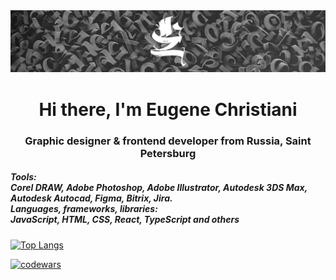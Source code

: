 
<center><img src="https://github.com/cra3e/cra3e/blob/main/assets/header.jpg"/></center>

<h1 align="center">Hi there, I'm Eugene Christiani</h1>

<h3 align="center">Graphic designer & frontend developer from Russia, Saint Petersburg</h3>
<h5 align="left">
  Tools:
  <br>
    Corel DRAW, Adobe Photoshop, Adobe Illustrator, Autodesk 3DS Max, Autodesk Autocad, Figma, Bitrix, Jira.
  <br>
  Languages, frameworks, libraries:
  <br>
    JavaScript, HTML, CSS, React, TypeScript and others
  <br>
</h5>

[![Top Langs](https://github-readme-stats.vercel.app/api/top-langs/?username=anuraghazra&layout=compact)](https://github.com/anuraghazra/github-readme-stats)

[![codewars](https://www.codewars.com/users/cra3e/badges/large)](https://www.codewars.com/users/cra3e)   


